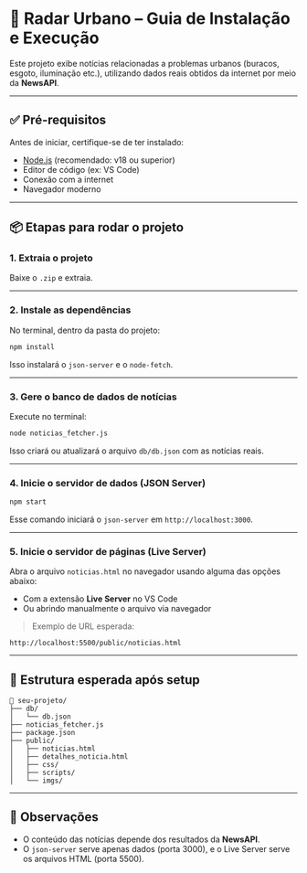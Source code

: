 # 🚀 Radar Urbano – Guia de Instalação e Execução

Este projeto exibe notícias relacionadas a problemas urbanos (buracos, esgoto, iluminação etc.), utilizando dados reais obtidos da internet por meio da **NewsAPI**.

---

## ✅ Pré-requisitos

Antes de iniciar, certifique-se de ter instalado:

- [Node.js](https://nodejs.org) (recomendado: v18 ou superior)
- Editor de código (ex: VS Code)
- Conexão com a internet
- Navegador moderno

---

## 📦 Etapas para rodar o projeto

### 1. Extraia o projeto

Baixe o `.zip` e extraia.

---

### 2. Instale as dependências

No terminal, dentro da pasta do projeto:

```bash
npm install
```

Isso instalará o `json-server` e o `node-fetch`.

---

### 3. Gere o banco de dados de notícias

Execute no terminal:

```bash
node noticias_fetcher.js
```

Isso criará ou atualizará o arquivo `db/db.json` com as notícias reais.

---

### 4. Inicie o servidor de dados (JSON Server)

```bash
npm start
```

Esse comando iniciará o `json-server` em `http://localhost:3000`.

---

### 5. Inicie o servidor de páginas (Live Server)

Abra o arquivo `noticias.html` no navegador usando alguma das opções abaixo:

- Com a extensão **Live Server** no VS Code
- Ou abrindo manualmente o arquivo via navegador

> Exemplo de URL esperada:
```
http://localhost:5500/public/noticias.html
```

---

## 🧪 Estrutura esperada após setup

```
📁 seu-projeto/
├── db/
│   └── db.json
├── noticias_fetcher.js
├── package.json
├── public/
│   ├── noticias.html
│   ├── detalhes_noticia.html
│   ├── css/
│   ├── scripts/
│   └── imgs/
```

---

## 📌 Observações

- O conteúdo das notícias depende dos resultados da **NewsAPI**.
- O `json-server` serve apenas dados (porta 3000), e o Live Server serve os arquivos HTML (porta 5500).